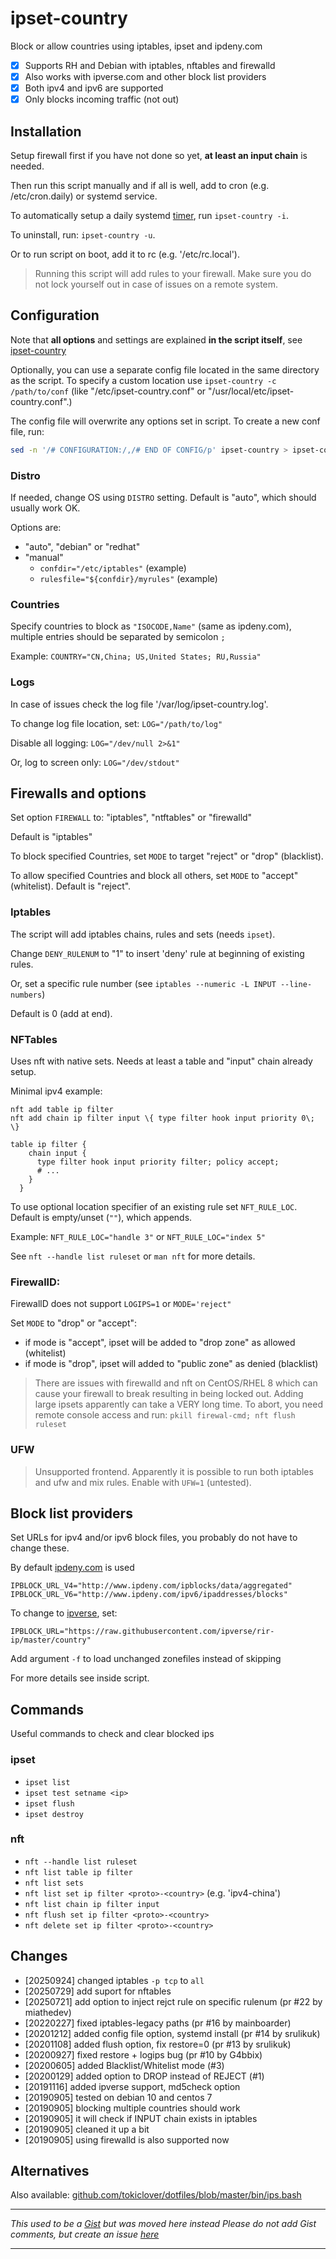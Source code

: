 # ipset-country

 Block or allow countries using iptables, ipset and ipdeny.com

- [x] Supports RH and Debian with iptables, nftables and firewalld
- [x] Also works with ipverse.com and other block list providers
- [x] Both ipv4 and ipv6 are supported
- [x] Only blocks incoming traffic (not out)

## Installation

Setup firewall first if you have not done so yet, **at least an input chain** is needed.

Then run this script manually and if all is well, add to cron (e.g. /etc/cron.daily) or systemd service.

To automatically setup a daily systemd [timer](https://www.freedesktop.org/software/systemd/man/latest/systemd.timer.html), run `ipset-country -i`.

To uninstall, run: `ipset-country -u`.

Or to run script on boot, add it to rc (e.g. '/etc/rc.local').

> Running this script will add rules to your firewall. Make sure you do not lock yourself out in case of issues on a remote system.

## Configuration

Note that **all options** and settings are explained **in the script itself**, see [ipset-country](ipset-country)

Optionally, you can use a separate config file located in the same directory as the script. To specify a custom location use `ipset-country -c /path/to/conf` (like "/etc/ipset-country.conf" or "/usr/local/etc/ipset-country.conf".)

The config file will overwrite any options set in script. To create a new conf file, run:

``` bash
sed -n '/# CONFIGURATION:/,/# END OF CONFIG/p' ipset-country > ipset-country.conf
```

### Distro

If needed, change OS using `DISTRO` setting. Default is "auto", which should usually work OK.

Options are:
- "auto", "debian" or "redhat"
- "manual"
  - `confdir="/etc/iptables"` (example)
  - `rulesfile="${confdir}/myrules"` (example)

### Countries

Specify countries to block as `"ISOCODE,Name"` (same as ipdeny.com), multiple entries should be separated by semicolon `;`

Example:
`COUNTRY="CN,China; US,United States; RU,Russia"`

### Logs

In case of issues check the log file '/var/log/ipset-country.log'.

To change log file location, set: `LOG="/path/to/log"`

Disable all logging: `LOG="/dev/null 2>&1"`

Or, log to screen only: `LOG="/dev/stdout"`

## Firewalls and options

Set option `FIREWALL` to: "iptables", "ntftables" or "firewalld"

Default is "iptables"

To block specified Countries, set `MODE` to target "reject" or "drop"  (blacklist).

To allow specified Countries and block all others, set `MODE` to "accept" (whitelist).
Default is "reject".

### Iptables

The script will add iptables chains, rules and sets (needs `ipset`).

Change `DENY_RULENUM` to "1" to insert 'deny' rule at beginning of existing rules.

Or, set a specific rule number (see `iptables --numeric -L INPUT --line-numbers`)

Default is 0 (add at end).

### NFTables

Uses nft with native sets. Needs at least a table and "input" chain already setup.

Minimal ipv4 example:

```
nft add table ip filter
nft add chain ip filter input \{ type filter hook input priority 0\; \}
```

```
table ip filter {
    chain input {
      type filter hook input priority filter; policy accept;
      # ...
    }
  }
```

To use optional location specifier of an existing rule set `NFT_RULE_LOC`. Default is empty/unset (`""`), which appends.

Example: `NFT_RULE_LOC="handle 3"` or `NFT_RULE_LOC="index 5"`

See `nft --handle list ruleset` or `man nft` for more details.

### FirewallD:

FirewallD does not support `LOGIPS=1` or `MODE='reject"`

Set `MODE` to "drop" or "accept":

 - if mode is "accept", ipset will be added to "drop zone" as allowed (whitelist)
 - if mode is "drop", ipset will added to "public zone" as denied (blacklist)

>  There are issues with firewalld and nft on CentOS/RHEL 8 which can cause your firewall to break resulting in being locked out. Adding large ipsets apparently can take a VERY long time.
To abort, you need remote console access and run: `pkill firewal-cmd; nft flush ruleset`

### UFW

> Unsupported frontend. Apparently it is possible to run both iptables and ufw and mix rules. Enable with `UFW=1` (untested).

## Block list providers

Set URLs for ipv4 and/or ipv6 block files, you probably do not have to change these.  

By default [ipdeny.com](https://ipdeny.com) is used

```
IPBLOCK_URL_V4="http://www.ipdeny.com/ipblocks/data/aggregated"
IPBLOCK_URL_V6="http://www.ipdeny.com/ipv6/ipaddresses/blocks"
```

To change to [ipverse](https://github.com/ipverse/rir-ip), set:

```
IPBLOCK_URL="https://raw.githubusercontent.com/ipverse/rir-ip/master/country"
```

Add argument `-f` to load unchanged zonefiles instead of skipping

For more details see inside script.

## Commands

Useful commands to check and clear blocked ips

### ipset

- `ipset list`
- `ipset test setname <ip>`
- `ipset flush`
- `ipset destroy`

### nft

- `nft --handle list ruleset`
- `nft list table ip filter`
- `nft list sets`
- `nft list set ip filter <proto>-<country>`  (e.g. 'ipv4-china')
- `nft list chain ip filter input`
- `nft flush set ip filter <proto>-<country>`
- `nft delete set ip filter <proto>-<country>`

## Changes

- [20250924] changed iptables `-p tcp` to `all`
- [20250729] add suport for nftables
- [20250721] add option to inject rejct rule on specific rulenum (pr #22 by miathedev)
- [20220227] fixed iptables-legacy paths (pr #16 by mainboarder)
- [20201212] added config file option, systemd install (pr #14 by srulikuk)
- [20201108] added flush option, fix restore=0 (pr #13 by srulikuk)
- [20200927] fixed restore + logips bug (pr #10 by G4bbix)
- [20200605] added Blacklist/Whitelist mode (#3)
- [20200129] added option to DROP instead of REJECT (#1)
- [20191116] added ipverse support, md5check option
- [20190905] tested on debian 10 and centos 7
- [20190905] blocking multiple countries should work
- [20190905] it will check if INPUT chain exists in iptables
- [20190905] cleaned it up a bit
- [20190905] using firewalld is also supported now

## Alternatives

Also available: [github.com/tokiclover/dotfiles/blob/master/bin/ips.bash](https://github.com/tokiclover/dotfiles/blob/master/bin/ips.bash)


---

_This used to be a [Gist](https://gist.github.com/mkorthof/3033ff64c4a5b4bd31336d422104d543) but was moved here instead_
_Please do not add Gist comments, but create an issue [here](https://github.com/mkorthof/ipset-country/issues)_

---
